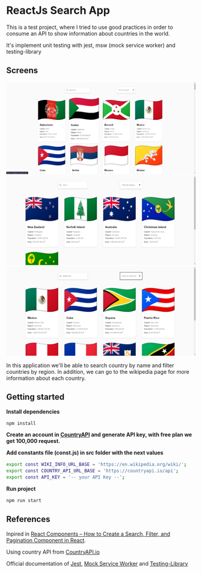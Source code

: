 # ReactJs Search App

This is a test project, where I tried to use good practices in order to consume an API to show information about countries in the world. 

It's implement unit testing with jest, msw (mock service worker) and testing-library

## Screens
![](./doc/images/search-app.png)
![](./doc/images/search-app-filtered-by-name.png)
![](./doc/images/search-app-filtered-by-region.png)

In this application we'll be able to search country by name and filter countries by region. In addition, we can go to the wikipedia page for more information about each country.

## Getting started
**Install dependencies**
```bash
npm install
```

**Create an account in [CountryAPI](https://countryapi.io/login) and generate API key, with free plan we get 100,000 request.**

**Add constants file (const.js) in src folder with the next values**
```bash
export const WIKI_INFO_URL_BASE = 'https://en.wikipedia.org/wiki/';
export const COUNTRY_API_URL_BASE = 'https://countryapi.io/api';
export const API_KEY = '-- your API Key --';
```

**Run project**
```bash
npm run start
```

## References
Inpired in [React Components – How to Create a Search, Filter, and Pagination Component in React](https://www.freecodecamp.org/news/how-to-react-components/).

Using country API from [CountryAPI.io](https://countryapi.io/documentation)

Official documentation of [Jest](https://jestjs.io/docs/getting-started), [Mock Service Worker](https://mswjs.io/docs/getting-started) and [Testing-Library](https://testing-library.com/docs/)